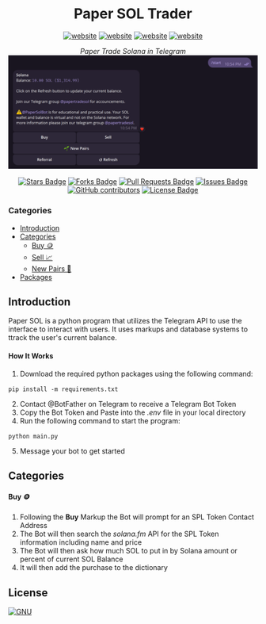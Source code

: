 <h1 align="center">Paper SOL Trader</h1>
<div class="heading" align="center">
  <div class="links">
    <a href="https://linkedin.com/in/colin-rob"><img src="https://img.shields.io/badge/LinkedIn-blue?logo=linkedin" alt="website"/></a>
    <a href="https://github.com/crobinson-dev"><img src="https://img.shields.io/badge/Github-white?logo=github&logoColor=000000" alt="website"></a>
    <a href="https://crobinson.dev"><img src="https://img.shields.io/badge/Website-black?logo=framer&logoColor=ffffff" alt="website"></a>
    <a href="https://ko-fi.com/crobinson_dev"><img src="https://img.shields.io/badge/KoFi-red?logo=kofi&logoColor=ffffff" alt="website"></a>
  </div>
  
  <i>Paper Trade Solana in Telegram</i>
  <img alt="paper_sol" src="assets/paper_sol.png"> </img>

  <a href="https://github.com/crobinson-dev/Paper-SOL/stargazers"><img src="https://img.shields.io/github/stars/crobinson-dev/Paper-SOL" alt="Stars Badge"/></a>
  <a href="https://github.com/crobinson-dev/Paper-SOL/network/members"><img src="https://img.shields.io/github/forks/crobinson-dev/Paper-SOL" alt="Forks Badge"/></a>
  <a href="https://github.com/crobinson-dev/Paper-SOL/pulls"><img src="https://img.shields.io/github/issues-pr/crobinson-dev/Paper-SOL?color=ffccff" alt="Pull Requests Badge"/></a>
  <a href="https://github.com/crobinson-dev/Paper-SOL/issues"><img src="https://img.shields.io/github/issues/crobinson-dev/Paper-SOL?color=ffccff" alt="Issues Badge"/></a>
  <a href="https://github.com/crobinson-dev/Paper-SOL/graphs/contributors"><img alt="GitHub contributors" src="https://img.shields.io/github/contributors/crobinson-dev/Paper-SOL?color=ffccff"></a>
  <a href="https://github.com/crobinson-dev/Paper-SOL/blob/master/LICENSE"><img src="https://img.shields.io/github/license/crobinson-dev/Paper-SOL?color=ffccff" alt="License Badge"/></a>

</div>

### Categories
  - [Introduction](#introduction)
  - [Categories](#categories-)
    - [Buy 🪙](#buy-)
    - [Sell 📈](#sell-)
    - [New Pairs 🌱](#new-pairs-)
  - [Packages](#packages-)

## Introduction
Paper SOL is a python program that utilizes the Telegram API to use the interface to interact with users. It uses markups and database systems to ttrack the user's current balance. 

#### How It Works
1. Download the required python packages using the following command:
```
pip install -m requirements.txt
```
2. Contact @BotFather on Telegram to receive a Telegram Bot Token
3. Copy the Bot Token and Paste into the *.env* file in your local directory
4. Run the following command to start the program:
```
python main.py
```
5. Message your bot to get started

## Categories

#### Buy 🪙

1. Following the **Buy** Markup the Bot will prompt for an SPL Token Contact Address
2. The Bot will then search the *solana.fm* API for the SPL Token information including name and price
3. The Bot will then ask how much SOL to put in by Solana amount or percent of current SOL Balance
4. It will then add the purchase to the dictionary

## License

[![GNU](https://licensebuttons.net/l/GPL/2.0/88x62.png)](https://www.gnu.org/licenses/old-licenses/gpl-2.0.en.html#SEC1)
